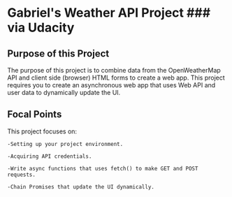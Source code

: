 # Gabriel's Weather API Project ### via Udacity

## Purpose of this Project

The purpose of this project is to combine data from the OpenWeatherMap API and client side (browser) HTML forms to create a web app. This project requires you to create an asynchronous web app that uses Web API and user data to dynamically update the UI.

## Focal Points

This project focuses on:

    -Setting up your project environment.

    -Acquiring API credentials.

    -Write async functions that uses fetch() to make GET and POST requests.

    -Chain Promises that update the UI dynamically.
